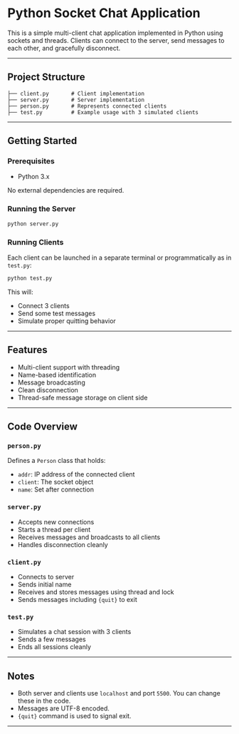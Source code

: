 # Python Socket Chat Application

This is a simple multi-client chat application implemented in Python using sockets and threads. Clients can connect to the server, send messages to each other, and gracefully disconnect.

---

## Project Structure

```
├── client.py       # Client implementation
├── server.py       # Server implementation
├── person.py       # Represents connected clients
├── test.py         # Example usage with 3 simulated clients
```

---

## Getting Started

### Prerequisites

- Python 3.x

No external dependencies are required.

### Running the Server

```bash
python server.py
```

### Running Clients

Each client can be launched in a separate terminal or programmatically as in `test.py`:

```bash
python test.py
```

This will:
- Connect 3 clients
- Send some test messages
- Simulate proper quitting behavior

---

## Features

- Multi-client support with threading
- Name-based identification
- Message broadcasting
- Clean disconnection
- Thread-safe message storage on client side

---

## Code Overview

### `person.py`

Defines a `Person` class that holds:
- `addr`: IP address of the connected client
- `client`: The socket object
- `name`: Set after connection

### `server.py`

- Accepts new connections
- Starts a thread per client
- Receives messages and broadcasts to all clients
- Handles disconnection cleanly

### `client.py`

- Connects to server
- Sends initial name
- Receives and stores messages using thread and lock
- Sends messages including `{quit}` to exit

### `test.py`

- Simulates a chat session with 3 clients
- Sends a few messages
- Ends all sessions cleanly

---

## Notes

- Both server and clients use `localhost` and port `5500`. You can change these in the code.
- Messages are UTF-8 encoded.
- `{quit}` command is used to signal exit.

---
